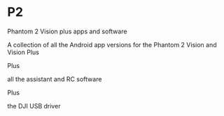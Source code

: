 # P2
Phantom 2 Vision plus apps and software

A collection of all the Android app versions for the 
Phantom 2 Vision and Vision Plus

Plus 

all the assistant and RC software 

Plus 

the DJI USB driver
